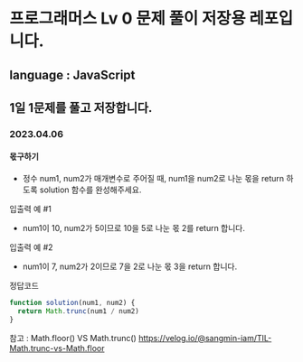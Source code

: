 # 프로그래머스 Lv 0 문제 풀이 저장용 레포입니다.

## language : JavaScript

## 1일 1문제를 풀고 저장합니다.

### 2023.04.06
#### 몫구하기
- 정수 num1, num2가 매개변수로 주어질 때, num1을 num2로 나눈 몫을 return 하도록 solution 함수를 완성해주세요.

입출력 예 #1
- num1이 10, num2가 5이므로 10을 5로 나눈 몫 2를 return 합니다.

입출력 예 #2
- num1이 7, num2가 2이므로 7을 2로 나눈 몫 3을 return 합니다.

정답코드
```js
function solution(num1, num2) {
  return Math.trunc(num1 / num2)
}
```
참고 : Math.floor() VS Math.trunc() https://velog.io/@sangmin-iam/TIL-Math.trunc-vs-Math.floor
